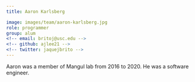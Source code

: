 ```yaml
---
title: Aaron Karlsberg

image: images/team/aaron-karlsberg.jpg
role: programmer
group: alum
<!-- email: britoj@usc.edu -->
<!-- github: ajlee21 -->
<!-- twitter: jaquejbrito -->
---
```


Aaron was a member of Mangul lab from 2016 to 2020. He was a software engineer.
